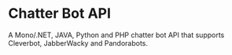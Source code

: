 Chatter Bot API
===============

A Mono/.NET, JAVA, Python and PHP chatter bot API that supports Cleverbot, JabberWacky and Pandorabots.

